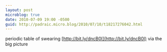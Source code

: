 ```yaml
---
layout: post
microblog: true
date: 2010-07-09 19:00 -0500
guid: http://padraic.micro.blog/2010/07/10/t18217276042.html
---
```

periodic table of swearing [http://bit.ly/dncB0I](http://bit.ly/dncB0I) via the big picture
